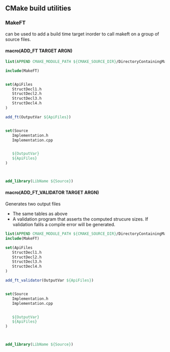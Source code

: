 ## CMake build utilities


### MakeFT
can be used to add a build time target inorder to call makeft on a group of source files. 

#### macro(ADD_FT TARGET ARGN)

```CMake
list(APPEND CMAKE_MODULE_PATH ${CMAKE_SOURCE_DIR}/DirectoryContainingMakeFT)

include(MakeFT)


set(ApiFiles
   StructDecl1.h
   StructDecl2.h
   StructDecl3.h
   StructDecl4.h
)

add_ft(OutputVar ${ApiFiles})


set(Source
   Implementation.h
   Implementation.cpp   


   ${OutputVar}
   ${ApiFiles}
)



add_library(LibName ${Source})
```




#### macro(ADD_FT_VALIDATOR TARGET ARGN)
Generates two output files
* The same tables as above
* A validation program that asserts the computed strucure sizes. If validation falils a compile error will be generated.




```CMake
list(APPEND CMAKE_MODULE_PATH ${CMAKE_SOURCE_DIR}/DirectoryContainingMakeFT)
include(MakeFT)

set(ApiFiles
   StructDecl1.h
   StructDecl2.h
   StructDecl3.h
   StructDecl4.h
)

add_ft_validator(OutputVar ${ApiFiles})


set(Source
   Implementation.h
   Implementation.cpp   


   ${OutputVar}
   ${ApiFiles}
)



add_library(LibName ${Source})
```
